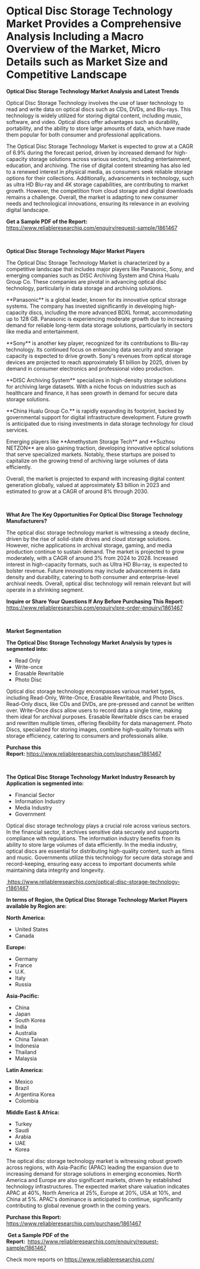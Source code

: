 <p><h1>Optical Disc Storage Technology Market Provides a Comprehensive Analysis Including a Macro Overview of the Market, Micro Details such as Market Size and Competitive Landscape</h1></p><p><strong>Optical Disc Storage Technology Market Analysis and Latest Trends</strong></p>
<p><p>Optical Disc Storage Technology involves the use of laser technology to read and write data on optical discs such as CDs, DVDs, and Blu-rays. This technology is widely utilized for storing digital content, including music, software, and video. Optical discs offer advantages such as durability, portability, and the ability to store large amounts of data, which have made them popular for both consumer and professional applications.</p><p>The Optical Disc Storage Technology Market is expected to grow at a CAGR of 6.9% during the forecast period, driven by increased demand for high-capacity storage solutions across various sectors, including entertainment, education, and archiving. The rise of digital content streaming has also led to a renewed interest in physical media, as consumers seek reliable storage options for their collections. Additionally, advancements in technology, such as ultra HD Blu-ray and 4K storage capabilities, are contributing to market growth. However, the competition from cloud storage and digital downloads remains a challenge. Overall, the market is adapting to new consumer needs and technological innovations, ensuring its relevance in an evolving digital landscape.</p></p>
<p><strong>Get a Sample PDF of the Report:&nbsp;</strong> <a href="https://www.reliableresearchiq.com/enquiry/request-sample/1861467?utm_campaign=2251&utm_medium=2&utm_source=Github&utm_content=ia&utm_term=15022025&utm_id=optical-disc-storage-technology">https://www.reliableresearchiq.com/enquiry/request-sample/1861467</a></p>
<p>&nbsp;</p>
<p><strong>Optical Disc Storage Technology Major Market Players</strong></p>
<p><p>The Optical Disc Storage Technology Market is characterized by a competitive landscape that includes major players like Panasonic, Sony, and emerging companies such as DISC Archiving System and China Hualu Group Co. These companies are pivotal in advancing optical disc technology, particularly in data storage and archiving solutions.</p><p>**Panasonic** is a global leader, known for its innovative optical storage systems. The company has invested significantly in developing high-capacity discs, including the more advanced BDXL format, accommodating up to 128 GB. Panasonic is experiencing moderate growth due to increasing demand for reliable long-term data storage solutions, particularly in sectors like media and entertainment.</p><p>**Sony** is another key player, recognized for its contributions to Blu-ray technology. Its continued focus on enhancing data security and storage capacity is expected to drive growth. Sony's revenues from optical storage devices are projected to reach approximately $1 billion by 2025, driven by demand in consumer electronics and professional video production.</p><p>**DISC Archiving System** specializes in high-density storage solutions for archiving large datasets. With a niche focus on industries such as healthcare and finance, it has seen growth in demand for secure data storage solutions. </p><p>**China Hualu Group Co.** is rapidly expanding its footprint, backed by governmental support for digital infrastructure development. Future growth is anticipated due to rising investments in data storage technology for cloud services.</p><p>Emerging players like **Amethystum Storage Tech** and **Suzhou NETZON** are also gaining traction, developing innovative optical solutions that serve specialized markets. Notably, these startups are poised to capitalize on the growing trend of archiving large volumes of data efficiently.</p><p>Overall, the market is projected to expand with increasing digital content generation globally, valued at approximately $3 billion in 2023 and estimated to grow at a CAGR of around 8% through 2030.</p></p>
<p>&nbsp;</p>
<p><strong>What Are The Key Opportunities For Optical Disc Storage Technology Manufacturers?</strong></p>
<p><p>The optical disc storage technology market is witnessing a steady decline, driven by the rise of solid-state drives and cloud storage solutions. However, niche applications in archival storage, gaming, and media production continue to sustain demand. The market is projected to grow moderately, with a CAGR of around 3% from 2024 to 2028. Increased interest in high-capacity formats, such as Ultra HD Blu-ray, is expected to bolster revenue. Future innovations may include advancements in data density and durability, catering to both consumer and enterprise-level archival needs. Overall, optical disc technology will remain relevant but will operate in a shrinking segment.</p></p>
<p><strong>Inquire or Share Your Questions If Any Before Purchasing This Report:</strong> <a href="https://www.reliableresearchiq.com/enquiry/pre-order-enquiry/1861467?utm_campaign=2251&utm_medium=2&utm_source=Github&utm_content=ia&utm_term=15022025&utm_id=optical-disc-storage-technology">https://www.reliableresearchiq.com/enquiry/pre-order-enquiry/1861467</a></p>
<p>&nbsp;</p>
<p><strong>Market Segmentation</strong></p>
<p><strong>The Optical Disc Storage Technology Market Analysis by types is segmented into:</strong></p>
<p><ul><li>Read Only</li><li>Write-once</li><li>Erasable Rewritable</li><li>Photo Disc</li></ul></p>
<p><p>Optical disc storage technology encompasses various market types, including Read-Only, Write-Once, Erasable Rewritable, and Photo Discs. Read-Only discs, like CDs and DVDs, are pre-pressed and cannot be written over. Write-Once discs allow users to record data a single time, making them ideal for archival purposes. Erasable Rewritable discs can be erased and rewritten multiple times, offering flexibility for data management. Photo Discs, specialized for storing images, combine high-quality formats with storage efficiency, catering to consumers and professionals alike.</p></p>
<p><strong>Purchase this Report:&nbsp;</strong><a href="https://www.reliableresearchiq.com/purchase/1861467?utm_campaign=2251&utm_medium=2&utm_source=Github&utm_content=ia&utm_term=15022025&utm_id=optical-disc-storage-technology">https://www.reliableresearchiq.com/purchase/1861467</a></p>
<p>&nbsp;</p>
<p><strong>The Optical Disc Storage Technology Market Industry Research by Application is segmented into:</strong></p>
<p><ul><li>Financial Sector</li><li>Information Industry</li><li>Media Industry</li><li>Government</li></ul></p>
<p><p>Optical disc storage technology plays a crucial role across various sectors. In the financial sector, it archives sensitive data securely and supports compliance with regulations. The information industry benefits from its ability to store large volumes of data efficiently. In the media industry, optical discs are essential for distributing high-quality content, such as films and music. Governments utilize this technology for secure data storage and record-keeping, ensuring easy access to important documents while maintaining data integrity and longevity.</p></p>
<p><a href="https://www.reliableresearchiq.com/optical-disc-storage-technology-r1861467?utm_campaign=2251&utm_medium=2&utm_source=Github&utm_content=ia&utm_term=15022025&utm_id=optical-disc-storage-technology">&nbsp;https://www.reliableresearchiq.com/optical-disc-storage-technology-r1861467</a></p>
<p><strong>In terms of Region, the Optical Disc Storage Technology Market Players available by Region are:</strong></p>
<p>
    <p> <strong> North America: </strong>
        <ul>
            <li>United States</li>
            <li>Canada</li>
        </ul>
        </p> 
    <p> <strong> Europe: </strong>
        <ul>
            <li>Germany</li>
            <li>France</li>
            <li>U.K.</li>
            <li>Italy</li>
            <li>Russia</li>
        </ul>
        </p> 
    <p> <strong> Asia-Pacific: </strong>
        <ul>
            <li>China</li>
            <li>Japan</li>
            <li>South Korea</li>
            <li>India</li>
            <li>Australia</li>
            <li>China Taiwan</li>
            <li>Indonesia</li>
            <li>Thailand</li>
            <li>Malaysia</li>
        </ul>
        </p> 
    <p> <strong> Latin America: </strong>
        <ul>
            <li>Mexico</li>
            <li>Brazil</li>
            <li>Argentina Korea</li>
            <li>Colombia</li>
        </ul>
        </p> 
    <p> <strong> Middle East & Africa: </strong>
        <ul>
            <li>Turkey</li>
            <li>Saudi</li>
            <li>Arabia</li>
            <li>UAE</li>
            <li>Korea</li>
        </ul>
    </p>
    </p>
<p><p>The optical disc storage technology market is witnessing robust growth across regions, with Asia-Pacific (APAC) leading the expansion due to increasing demand for storage solutions in emerging economies. North America and Europe are also significant markets, driven by established technology infrastructures. The expected market share valuation indicates APAC at 40%, North America at 25%, Europe at 20%, USA at 10%, and China at 5%. APAC's dominance is anticipated to continue, significantly contributing to global revenue growth in the coming years.</p></p>
<p><strong>Purchase this Report: </strong><a href="https://www.reliableresearchiq.com/purchase/1861467?utm_campaign=2251&utm_medium=2&utm_source=Github&utm_content=ia&utm_term=15022025&utm_id=optical-disc-storage-technology">https://www.reliableresearchiq.com/purchase/1861467</a></p>
<p>&nbsp;<strong>Get a Sample PDF of the Report:&nbsp;&nbsp;</strong><a href="https://www.reliableresearchiq.com/enquiry/request-sample/1861467?utm_campaign=2251&utm_medium=2&utm_source=Github&utm_content=ia&utm_term=15022025&utm_id=optical-disc-storage-technology">https://www.reliableresearchiq.com/enquiry/request-sample/1861467</a></p>
<p><strong></strong></p>
<p>Check more reports on <a href="https://www.reliableresearchiq.com/?utm_campaign=2251&utm_medium=2&utm_source=Github&utm_content=ia&utm_term=15022025&utm_id=optical-disc-storage-technology">https://www.reliableresearchiq.com/</a></p>